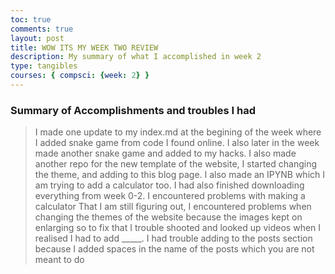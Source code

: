 ```yaml
---
toc: true
comments: true
layout: post
title: WOW ITS MY WEEK TWO REVIEW
description: My summary of what I accomplished in week 2
type: tangibles
courses: { compsci: {week: 2} }
---
```


### Summary of Accomplishments and troubles I had
> I made one update to my index.md at the begining of the week where I added snake game from code I found online. I also later in the week made another snake game and added to my hacks. I also made another repo for the new template of the website, I started changing the theme, and adding to this blog page. I also made an IPYNB which I am trying to add a calculator too. I had also finished downloading everything from week 0-2. I encountered problems with making a calculator That I am still figuring out, I encountered problems when changing the themes of the website because the images kept on enlarging so to fix that I trouble shooted and looked up videos when I realised I had to add _____. I had trouble adding to the posts section because I added spaces in the name of the posts which you are not meant to do